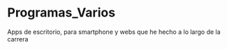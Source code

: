 # Programas_Varios
Apps de escritorio, para smartphone y webs que he hecho a lo largo de la carrera
